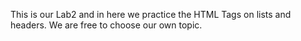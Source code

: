 This is our Lab2 and in here we practice the HTML Tags on lists and headers. We are free to choose our own topic.
